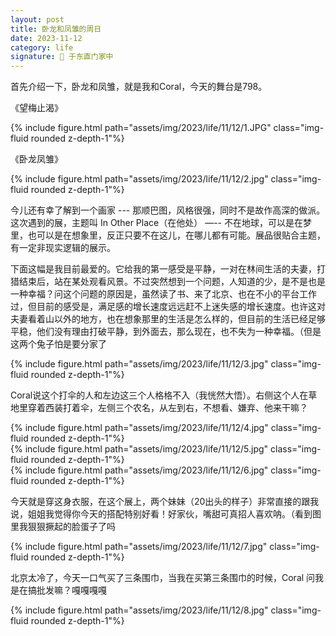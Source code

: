 ```yaml
---
layout: post
title: 卧龙和凤雏的周日
date: 2023-11-12
category: life 
signature: 🌛 于东直门家中
---
```


首先介绍一下，卧龙和凤雏，就是我和Coral，今天的舞台是798。

《望梅止渴》

<div class="row justify-content-sm-center">
    <div class="col-sm-9 mt-3 mt-md-0">
        {% include figure.html path="assets/img/2023/life/11/12/1.JPG" class="img-fluid rounded z-depth-1"%}
    </div>
</div>

《卧龙凤雏》

<div class="row justify-content-sm-center">
    <div class="col-sm-9 mt-3 mt-md-0">
        {% include figure.html path="assets/img/2023/life/11/12/2.jpg" class="img-fluid rounded z-depth-1"%}
    </div>
</div>

今儿还有幸了解到一个画家 --- 那顺巴图，风格很强，同时不是故作高深的做派。这次遇到的展，主题叫 In Other Place（在他处） —-- 不在地球，可以是在梦里，也可以是在想象里，反正只要不在这儿，在哪儿都有可能。展品很贴合主题，有一定非现实逻辑的展示。

下面这幅是我目前最爱的。它给我的第一感受是平静，一对在林间生活的夫妻，打猎结束后，站在某处观看风景。不过突然想到一个问题，人知道的少，是不是也是一种幸福？问这个问题的原因是，虽然读了书、来了北京、也在不小的平台工作过，但目前的感受是，满足感的增长速度远远赶不上迷失感的增长速度。也许这对夫妻看着山以外的地方，也在想象那里的生活是怎么样的，但目前的生活已经足够平稳，他们没有理由打破平静，到外面去，那么现在，也不失为一种幸福。（但是这两个兔子怕是要分家了

<div class="row justify-content-sm-center">
    <div class="col-sm-10 mt-3 mt-md-0">
        {% include figure.html path="assets/img/2023/life/11/12/3.jpg" class="img-fluid rounded z-depth-1"%}
    </div>
</div>

Coral说这个打伞的人和左边这三个人格格不入（我恍然大悟）。右侧这个人在草地里穿着西装打着伞，左侧三个农名，从左到右，不想看、嫌弃、他来干嘛？

<div class="row justify-content-sm-center">
    <div class="col-sm-10 mt-3 mt-md-0">
        {% include figure.html path="assets/img/2023/life/11/12/4.jpg" class="img-fluid rounded z-depth-1"%}
    </div>
</div>

<div class="row justify-content-sm-center">
    <div class="col-sm-10 mt-3 mt-md-0">
        {% include figure.html path="assets/img/2023/life/11/12/5.jpg" class="img-fluid rounded z-depth-1"%}
    </div>
</div>

<div class="row justify-content-sm-center">
    <div class="col-sm-10 mt-3 mt-md-0">
        {% include figure.html path="assets/img/2023/life/11/12/6.jpg" class="img-fluid rounded z-depth-1"%}
    </div>
</div>

今天就是穿这身衣服，在这个展上，两个妹妹（20出头的样子）非常直接的跟我说，姐姐我觉得你今天的搭配特别好看！好家伙，嘴甜可真招人喜欢呐。（看到图里我狠狠撅起的脸蛋子了吗

<div class="row justify-content-sm-center">
    <div class="col-sm-10 mt-3 mt-md-0">
        {% include figure.html path="assets/img/2023/life/11/12/7.jpg" class="img-fluid rounded z-depth-1"%}
    </div>
</div>

北京太冷了，今天一口气买了三条围巾，当我在买第三条围巾的时候，Coral 问我是在搞批发嘛？嘎嘎嘎嘎 

<div class="row justify-content-sm-center">
    <div class="col-sm-10 mt-3 mt-md-0">
        {% include figure.html path="assets/img/2023/life/11/12/8.jpg" class="img-fluid rounded z-depth-1"%}
    </div>
</div>